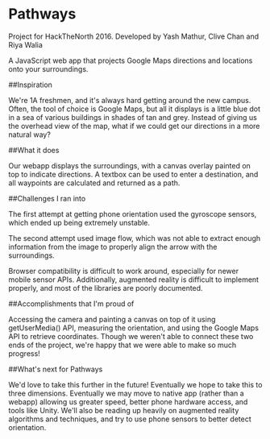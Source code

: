 # Pathways

Project for HackTheNorth 2016. Developed by Yash Mathur, Clive Chan and Riya Walia

A JavaScript web app that projects Google Maps directions and locations onto your surroundings.

##Inspiration

We're 1A freshmen, and it's always hard getting around the new campus. Often, the tool of choice is Google Maps, but all it displays is a little blue dot in a sea of various buildings in shades of tan and grey. Instead of giving us the overhead view of the map, what if we could get our directions in a more natural way?

##What it does

Our webapp displays the surroundings, with a canvas overlay painted on top to indicate directions. A textbox can be used to enter a destination, and all waypoints are calculated and returned as a path.

##Challenges I ran into

The first attempt at getting phone orientation used the gyroscope sensors, which ended up being extremely unstable.

The second attempt used image flow, which was not able to extract enough information from the image to properly align the arrow with the surroundings.

Browser compatibility is difficult to work around, especially for newer mobile sensor APIs. Additionally, augmented reality is difficult to implement properly, and most of the libraries are poorly documented.

##Accomplishments that I'm proud of

Accessing the camera and painting a canvas on top of it using getUserMedia() API, measuring the orientation, and using the Google Maps API to retrieve coordinates. Though we weren't able to connect these two ends of the project, we're happy that we were able to make so much progress!

##What's next for Pathways

We'd love to take this further in the future! Eventually we hope to take this to three dimensions. Eventually we may move to native app (rather than a webapp) allowing us greater speed, better phone hardware access, and tools like Unity. We'll also be reading up heavily on augmented reality algorithms and techniques, and try to use phone sensors to better detect orientation.
